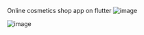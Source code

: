 Online cosmetics shop app on flutter
![image](https://user-images.githubusercontent.com/89197019/228123192-6b2445e1-2296-4816-83f4-0e79786904c6.png)

![image](https://user-images.githubusercontent.com/89197019/228123222-326d11f8-6c85-4793-beae-db887b32b5b4.png)
